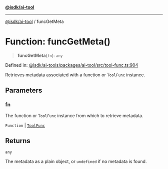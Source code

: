 [**@isdk/ai-tool**](../README.md)

***

[@isdk/ai-tool](../globals.md) / funcGetMeta

# Function: funcGetMeta()

> **funcGetMeta**(`fn`): `any`

Defined in: [@isdk/ai-tools/packages/ai-tool/src/tool-func.ts:904](https://github.com/isdk/ai-tool.js/blob/209a87173b5eabb2f81db6ea9a6784f34c24e271/src/tool-func.ts#L904)

Retrieves metadata associated with a function or `ToolFunc` instance.

## Parameters

### fn

The function or `ToolFunc` instance from which to retrieve metadata.

`Function` | [`ToolFunc`](../classes/ToolFunc.md)

## Returns

`any`

The metadata as a plain object, or `undefined` if no metadata is found.
